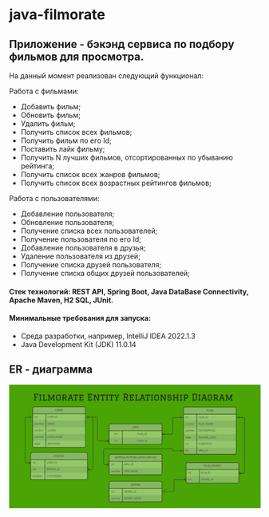 # java-filmorate
## Приложение - бэкэнд сервиса по подбору фильмов для просмотра.

На данный момент реализован следующий функционал:

Работа с фильмами:
- Добавить фильм;
- Обновить фильм;
- Удалить фильм;
- Получить список всех фильмов;
- Получить фильм по его Id;
- Поставить лайк фильму;
- Получить N лучших фильмов, отсортированных по убыванию рейтинга;
- Получить список всех жанров фильмов;
- Получить список всех возрастных рейтингов фильмов;

Работа с пользователями:
- Добавление пользователя;
- Обновление пользователя;
- Получение списка всех пользователей;
- Получение пользователя по его Id;
- Добавление пользователя в друзья;
- Удаление пользователя из друзей;
- Получение списка друзей пользователя;
- Получение списка общих друзей пользователей;



#### Стек технологий: REST API, Spring Boot, Java DataBase Connectivity, Apache Maven, H2 SQL, JUnit.
#### Минимальные требования для запуска:
- Среда разработки, например, IntelliJ IDEA 2022.1.3
- Java Development Kit (JDK) 11.0.14

## ER - диаграмма
![This is an image](src/main/resources/filmorate%20er_diagram.png)


